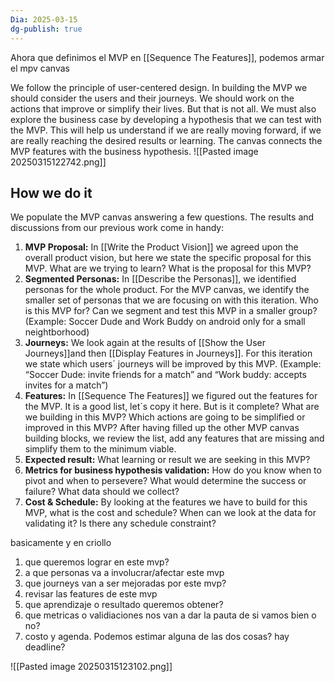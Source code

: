 ```yaml
---
Dia: 2025-03-15
dg-publish: true
---
```

Ahora que definimos el MVP en [[Sequence The Features]], podemos armar el mpv canvas

We follow the principle of user-centered design. In building the MVP we should consider the users and their journeys. We should work on the actions that improve or simplify their lives. But that is not all. We must also explore the business case by developing a hypothesis that we can test with the MVP. This will help us understand if we are really moving forward, if we are really reaching the desired results or learning. The canvas connects the MVP features with the business hypothesis.
![[Pasted image 20250315122742.png]]


## How we do it

We populate the MVP canvas answering a few questions. The results and discussions from our previous work come in handy:

1. **MVP Proposal:** In [[Write the Product Vision]] we agreed upon the overall product vision, but here we state the specific proposal for this MVP. What are we trying to learn? What is the proposal for this MVP?
2. **Segmented Personas:** In [[Describe the Personas]], we identified personas for the whole product. For the MVP canvas, we identify the smaller set of personas that we are focusing on with this iteration. Who is this MVP for? Can we segment and test this MVP in a smaller group? (Example: Soccer Dude and Work Buddy on android only for a small neightborhood)
3. **Journeys:** We look again at the results of [[Show the User Journeys]]and then [[Display Features in Journeys]]. For this iteration we state which users´ journeys will be improved by this MVP. (Example: “Soccer Dude: invite friends for a match” and “Work buddy: accepts invites for a match”)
4. **Features:** In [[Sequence The Features]] we figured out the features for the MVP. It is a good list, let´s copy it here. But is it complete? What are we building in this MVP? Which actions are going to be simplified or improved in this MVP? After having filled up the other MVP canvas building blocks, we review the list, add any features that are missing and simplify them to the minimum viable.
5. **Expected result:** What learning or result we are seeking in this MVP?
6. **Metrics for business hypothesis validation:** How do you know when to pivot and when to persevere? What would determine the success or failure? What data should we collect?
7. **Cost & Schedule:** By looking at the features we have to build for this MVP, what is the cost and schedule? When can we look at the data for validating it? Is there any schedule constraint?


basicamente y en criollo 
1. que queremos lograr en este mvp?
2. a que personas va a involucrar/afectar este mvp
3. que journeys van a ser mejoradas por este mvp?
4. revisar las features de este mvp 
5. que aprendizaje o resultado queremos obtener?
6. que metricas o validiaciones nos van a dar la pauta de si vamos bien o no?
7. costo y agenda. Podemos estimar alguna de las dos cosas? hay deadline?


![[Pasted image 20250315123102.png]]